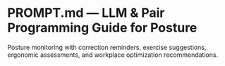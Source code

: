 # PROMPT.md — LLM & Pair Programming Guide for Posture

Posture monitoring with correction reminders, exercise suggestions, ergonomic assessments, and workplace optimization recommendations.
